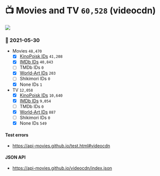 # :tv: Movies and TV `60,528` (videocdn)

<a href="https://API-Movies.github.io"><img src="https://API-Movies.github.io/banner.png?cache"></a>

### :date: 2021-05-30
- Movies `48,470`
  - [x] <a href="https://API-Movies.github.io/videocdn/movie_kinopoisk_ids.json">KinoPoisk IDs</a> `41,208`
  - [x] <a href="https://API-Movies.github.io/videocdn/movie_imdb_ids.json">IMDb IDs</a> `40,843`
  - [ ] TMDb IDs `0`
  - [x] <a href="https://API-Movies.github.io/videocdn/movie_world_art_ids.json">World-Art IDs</a> `203`
  - [ ] Shikimori IDs `0`
  - [x] None IDs `1`
- TV `12,058`
  - [x] <a href="https://API-Movies.github.io/videocdn/tv_kinopoisk_ids.json">KinoPoisk IDs</a> `10,640`
  - [x] <a href="https://API-Movies.github.io/videocdn/tv_imdb_ids.json">IMDb IDs</a> `9,054`
  - [ ] TMDb IDs `0`
  - [x] <a href="https://API-Movies.github.io/videocdn/tv_world_art_ids.json">World-Art IDs</a> `887`
  - [ ] Shikimori IDs `0`
  - [x] None IDs `549`
#### Test errors
- <a href='https://api-movies.github.io/test.html#videocdn'>https://api-movies.github.io/test.html#videocdn</a>
#### JSON API
- <a href='https://api-movies.github.io/videocdn/index.json'>https://api-movies.github.io/videocdn/index.json</a>
